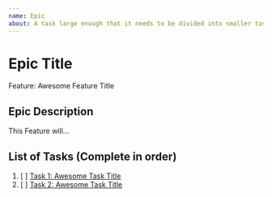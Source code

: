 ```yaml
---
name: Epic
about: A task large enough that it needs to be divided into smaller tasks. It will usually be labeled as `enhancement`.
---
```


<!-- Issue title should mirror the Epic Title. -->

# Epic Title

Feature: Awesome Feature Title

## Epic Description

This Feature will...

## List of Tasks (Complete in order)

1. [ ] [Task 1: Awesome Task Title](https://github.com/kuru-studio/kuru-studio-social/issues/1)
2. [ ] [Task 2: Awesome Task Title](https://github.com/kuru-studio/kuru-studio-social/issues/2)
